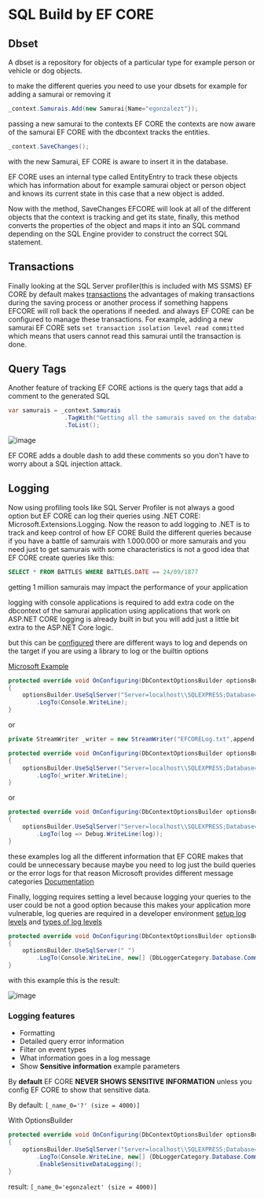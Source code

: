 # SQL Build by EF CORE

## Dbset

A dbset is a repository for objects of a particular type for example person or vehicle or dog objects.

to make the different queries you need to use your dbsets for example for adding a samurai or removing it 

```csharp
_context.Samurais.Add(new Samurai{Name="egonzalezt"});
```

passing a new samurai to the contexts EF CORE the contexts are now aware of the samurai EF CORE with the dbcontext tracks the entities.

```csharp
_context.SaveChanges();
```

with the new Samurai, EF CORE is aware to insert it in the database.

EF CORE uses an internal type called EntityEntry to track these objects which has information about for example samurai object or person object and knows its current state in this case that a new object is added.

Now with the method, SaveChanges EFCORE will look at all of the different objects that the context is tracking and get its state, finally, this method converts the properties of the object and maps it into an SQL command depending on the SQL Engine provider to construct the correct SQL statement.

## Transactions

Finally looking at the SQL Server profiler(this is included with MS SSMS) EF CORE by default makes [transactions](https://learn.microsoft.com/en-us/ef/core/saving/transactions) the advantages of making transactions during the saving process or another process if something happens EFCORE will roll back the operations if needed. and always EF CORE can be configured to manage these transactions. For example, adding a new samurai EF CORE sets `set transaction isolation level read committed` which means that users cannot read this samurai until the transaction is done.

## Query Tags 
 
Another feature of tracking EF CORE actions is the query tags that add a comment to the generated SQL

```csharp
var samurais = _context.Samurais
                .TagWith("Getting all the samurais saved on the database")
                .ToList();
```
![image](https://user-images.githubusercontent.com/53051438/197365740-0566d74e-ed96-4460-900d-e50b4c7e29a5.png)

EF CORE adds a double dash to add these comments so you don't have to worry about a SQL injection attack.

## Logging 

Now using profiling tools like SQL Server Profiler is not always a good option but EF CORE can log their queries using .NET CORE: Microsoft.Extensions.Logging. Now the reason to add logging to .NET is to track and keep control of how EF CORE Build the different queries because if you have a battle of samurais with 1.000.000 or more samurais and you need just to get samurais with some characteristics is not a good idea that EF CORE create queries like this:

```SQL
SELECT * FROM BATTLES WHERE BATTLES.DATE == 24/09/1877
``` 

getting 1 million samurais may impact the performance of your application

logging with console applications is required to add extra code on the dbcontext of the samurai application using applications that work on ASP.NET CORE logging is already built in but you will add just a little bit extra to the ASP.NET Core logic.

but this can be [configured](https://www.entityframeworktutorial.net/efcore/logging-in-entityframework-core.aspx) there are different ways to log and depends on the target if you are using a library to log or the builtin options 

[Microsoft Example](https://learn.microsoft.com/en-us/ef/core/logging-events-diagnostics/simple-logging)

```csharp
protected override void OnConfiguring(DbContextOptionsBuilder optionsBuilder)
{
    optionsBuilder.UseSqlServer("Server=localhost\\SQLEXPRESS;Database=SamuraiDb;Trusted_Connection=True;")
        .LogTo(Console.WriteLine);
}
```

or 

```csharp
private StreamWriter _writer = new StreamWriter("EFCORELog.txt",append:true);

protected override void OnConfiguring(DbContextOptionsBuilder optionsBuilder)
{
    optionsBuilder.UseSqlServer("Server=localhost\\SQLEXPRESS;Database=SamuraiDb;Trusted_Connection=True;")
        .LogTo(_writer.WriteLine);
}
```

or

```csharp
protected override void OnConfiguring(DbContextOptionsBuilder optionsBuilder)
{
    optionsBuilder.UseSqlServer("Server=localhost\\SQLEXPRESS;Database=SamuraiDb;Trusted_Connection=True;")
        .LogTo(log => Debug.WriteLine(log));
}
```

these examples log all the different information that EF CORE makes that could be unnecessary because maybe you need to log just the build queries or the error logs for that reason Microsoft provides different message categories [Documentation](https://learn.microsoft.com/en-us/ef/core/logging-events-diagnostics/simple-logging#message-categories)

Finally, logging requires setting a level because logging your queries to the user could be not a good option because this makes your application more vulnerable, log queries are required in a developer environment [setup log levels](https://learn.microsoft.com/en-us/aspnet/core/fundamentals/logging#configure-logging) and [types of log levels](https://learn.microsoft.com/en-us/dotnet/api/microsoft.extensions.logging.loglevel?view=dotnet-plat-ext-6.0)

```csharp
protected override void OnConfiguring(DbContextOptionsBuilder optionsBuilder)
{
    optionsBuilder.UseSqlServer(" ")
        .LogTo(Console.WriteLine, new[] {DbLoggerCategory.Database.Command.Name}, LogLevel.Information );
}
```

with this example this is the result:

![image](https://user-images.githubusercontent.com/53051438/197368976-e09e63a3-1869-4c62-b005-9143172fe1a6.png)

### Logging features

* Formatting
* Detailed query error information
* Filter on event types
* What information goes in a log message
* Show **Sensitive information** example parameters

By **default** EF CORE **NEVER SHOWS SENSITIVE INFORMATION** unless you config EF CORE to show that sensitive data.

By default: `[_name_0='?' (size = 4000)]`

With OptionsBuilder

```csharp
protected override void OnConfiguring(DbContextOptionsBuilder optionsBuilder)
{
    optionsBuilder.UseSqlServer("Server=localhost\\SQLEXPRESS;Database=SamuraiDb;Trusted_Connection=True;")
        .LogTo(Console.WriteLine, new[] {DbLoggerCategory.Database.Command.Name}, LogLevel.Information )
        .EnableSensitiveDataLogging();
}
```

result: `[_name_0='egonzalezt' (size = 4000)]`